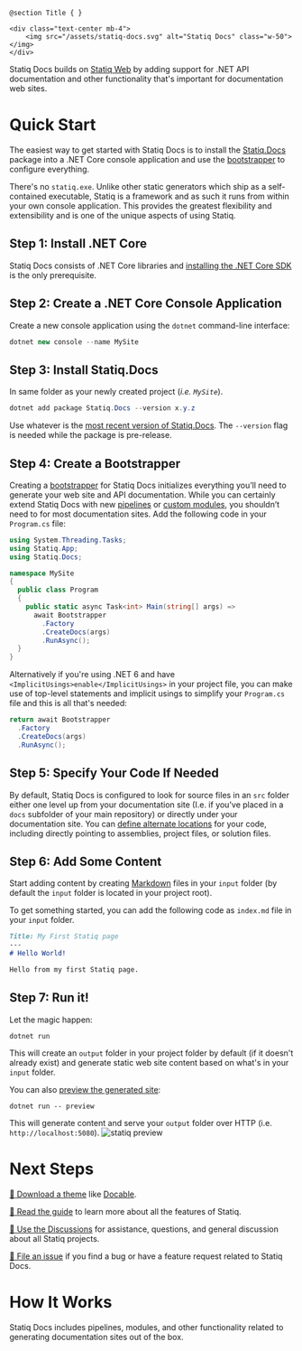 ﻿<!---
Title: About Statiq Docs
ShowInNavigation: false
ShowInSidebar: false
NoSidebar: true
Xref: docs
--->
```raw
@section Title { }

<div class="text-center mb-4">
    <img src="/assets/statiq-docs.svg" alt="Statiq Docs" class="w-50"></img>
</div>
```

Statiq Docs builds on [Statiq Web](xref:web) by adding support for .NET API documentation and other functionality that's important for documentation web sites.

# Quick Start

The easiest way to get started with Statiq Docs is to install the [Statiq.Docs](https://www.nuget.org/packages/Statiq.Docs) package into a .NET Core console application and use the [bootstrapper](xref:bootstrapper) to configure everything.

There's no `statiq.exe`. Unlike other static generators which ship as a self-contained executable, Statiq is a framework and as such it runs from within your own console application. This provides the greatest flexibility and extensibility and is one of the unique aspects of using Statiq.

## Step 1: Install .NET Core

Statiq Docs consists of .NET Core libraries and [installing the .NET Core SDK](https://dot.net) is the only prerequisite.

## Step 2: Create a .NET Core Console Application

Create a new console application using the `dotnet` command-line interface:

```csharp
dotnet new console --name MySite
```

## Step 3: Install Statiq.Docs

In same folder as your newly created project (*i.e. `MySite`*).

```csharp
dotnet add package Statiq.Docs --version x.y.z
```

Use whatever is the [most recent version of Statiq.Docs](https://www.nuget.org/packages/Statiq.Docs). The `--version` flag is needed while the package is pre-release.

## Step 4: Create a Bootstrapper

Creating a [bootstrapper](xref:bootstrapper) for Statiq Docs initializes everything you’ll need to generate your web site and API documentation. While you can certainly extend Statiq Docs with new [pipelines](xref:defining-pipelines) or [custom modules](xref:writing-modules), you shouldn’t need to for most documentation sites. Add the following code in your `Program.cs` file:

```csharp
using System.Threading.Tasks;
using Statiq.App;
using Statiq.Docs;

namespace MySite
{
  public class Program
  {
    public static async Task<int> Main(string[] args) =>
      await Bootstrapper
        .Factory
        .CreateDocs(args)
        .RunAsync();
  }
}
```

Alternatively if you're using .NET 6 and have `<ImplicitUsings>enable</ImplicitUsings>` in your project file,
you can make use of top-level statements and implicit usings to simplify your `Program.cs` file
and this is all that's needed:

```csharp
return await Bootstrapper
  .Factory
  .CreateDocs(args)
  .RunAsync();
```

## Step 5: Specify Your Code If Needed

By default, Statiq Docs is configured to look for source files in an `src` folder either one level up from your documentation site (I.e. if you've placed in a `docs` subfolder of your main repository) or directly under your documentation site. You can [define alternate locations](xref:specifying-code) for your code, including directly pointing to assemblies, project files, or solution files.

## Step 6: Add Some Content

Start adding content by creating [Markdown](xref:template-languages#markdown) files in your `input` folder (by default the `input` folder is located in your project root).

To get something started, you can add the following code as `index.md` file in your `input` folder.
```md
Title: My First Statiq page
---
# Hello World!

Hello from my first Statiq page.
```

## Step 7: Run it!

Let the magic happen:

```
dotnet run
```

This will create an `output` folder in your project folder by default (if it doesn't already exist) and generate static web site content based on what's in your `input` folder.

You can also [preview the generated site](xref:preview-server):

```
dotnet run -- preview
```

This will generate content and serve your `output` folder over HTTP (i.e. `http://localhost:5080`).
![statiq preview](https://user-images.githubusercontent.com/1647294/89655186-0198b580-d8ca-11ea-9db5-bef9a9592161.png)

# Next Steps

[🎨 Download a theme](xref:themes) like [Docable](https://github.com/statiqdev/Docable).

[📖 Read the guide](xref:guide) to learn more about all the features of Statiq.

[💬 Use the Discussions](https://github.com/orgs/statiqdev/discussions) for assistance, questions, and general discussion about all Statiq projects.

[🐞 File an issue](https://github.com/statiqdev/Statiq.Docs/issues) if you find a bug or have a feature request related to Statiq Docs.

# How It Works

<?! ^ _howitworks.md /?>

Statiq Docs includes pipelines, modules, and other functionality related to generating documentation sites out of the box. 